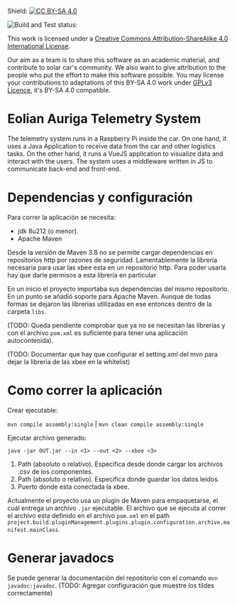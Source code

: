 Shield: [![CC BY-SA 4.0][cc-by-sa-shield]][cc-by-sa]

![Build and Test status:](https://github.com/mvargas33/Eolian-Auriga-backend/actions/workflows/mvnCI.yml/badge.svg)

This work is licensed under a [Creative Commons Attribution-ShareAlike 4.0 International License][cc-by-sa]. 

[cc-by-sa]: http://creativecommons.org/licenses/by-sa/4.0/
[cc-by-sa-image]: https://licensebuttons.net/l/by-sa/4.0/88x31.png
[cc-by-sa-shield]: https://img.shields.io/badge/License-CC%20BY--SA%204.0-lightgrey.svg

Our aim as a team is to share this software as an academic material, and contribute to solar car's community. We also want to give attribution to the people who put the effort to make this software possible. You may license your contributions to adaptations of this BY-SA 4.0 work under [GPLv3 Licence][GPLv3], it's BY-SA 4.0 compatible.

[GPLv3]: https://www.gnu.org/licenses/gpl-3.0.html

# Eolian Auriga Telemetry System
The telemetry system runs in a Raspberry Pi inside the car. On one hand, it uses a Java Application to receive data from the car and other logistics tasks. On the other hand, it runs a VueJS application to visualize data and interact with the users. The system uses a middleware written in JS to communicate back-end and front-end.

# Dependencias y configuración

Para correr la aplicación se necesita:
* jdk 8u212 (o menor).
* Apache Maven

Desde la versión de Maven 3.8 no se permite cargar dependencias en repositorios http por razones de seguridad. Lamentablemente la librería necesaria para usar las xbee esta en un repositorio http. Para poder usarla hay que darle permisos a esta librería en particular

En un inicio el proyecto importaba sus dependencias del mismo repositorio. En un punto se añadió soporte para Apache Maven. Aunque de todas formas se dejaron las librerias utilizadas en ese entonces dentro de la carpeta `libs`.

(TODO: Queda pendiente comprobar que ya no se necesitan las librerías y con el archivo `pom.xml` es suficiente para tener una aplicación autocontenida).


(TODO: Documentar que hay que configurar el setting.xml del mvn para dejar la libreria de las xbee en la whitelist)

# Como correr la aplicación

Crear ejecutable:

`mvn compile assembly:single` | `mvn clean compile assembly:single`

Ejecutar archivo generado:

`java -jar OUT.jar --in <1> --out <2> --xbee <3>`

1. Path (absoluto o relativo). Especifica desde donde cargar los archivos .csv de los componentes.
2. Path (absoluto o relativo). Especifica donde guardar los datos leídos.
3. Puerto donde esta conectada la xbee.


Actualmente el proyecto usa un plugin de Maven para empaquetarse, el cuál entrega un archivo `.jar` ejecutable. El archivo que se ejecuta al correr el archivo esta definido en el archivo `pom.xml` en el path `project.build.pluginManagement.plugins.plugin.configuration.archive.manifest.mainClass`.

# Generar javadocs

Se puede generar la documentación del repositorio con el comando `mvn javadoc:javadoc`.
(TODO: Agregar configuración que muestre los tildes correctamente)